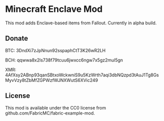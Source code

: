 # Minecraft Enclave Mod

This mod adds Enclave-based items from Fallout. Currently in alpha build.

## Donate

BTC: 3DndXi7zJpNnun92sspaphCtT3K26wR2LH

BCH: qqwwa8x2ls738f79tcuu6jwxcc6ngw7x5gz2mul5gn

XMR: 4AfXsy2ABnp93qanSBtxoWckwniS9u5KzWrth7aqi3dbNQzpd3tAuJ1Tg8GsMyvVzy8tZbMfZGPWzfWJNXWutS6XVic249

## License

This mod is available under the CC0 license from github.com/FabricMC/fabric-example-mod.
